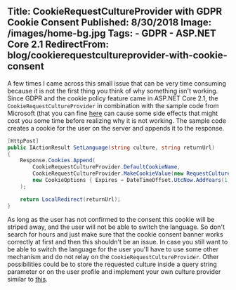 Title: CookieRequestCultureProvider with GDPR Cookie Consent
Published: 8/30/2018
Image: /images/home-bg.jpg
Tags: 
    - GDPR
    - ASP.NET Core 2.1
RedirectFrom: blog/cookierequestcultureprovider-with-cookie-consent
---

A few times I came across this small issue that can be very time consuming because it is not the first thing you think of why something isn't working. Since GDPR and the cookie policy feature came in ASP.NET Core 2.1, the `CookieRequestCultureProvider` in combination with the sample code from Microsoft (that you can fine [here](https://docs.microsoft.com/en-us/aspnet/core/fundamentals/localization?view=aspnetcore-2.1#set-the-culture-programmatically) can cause some side effects that might cost you some time before realizing why it is not working. The sample code creates a cookie for the user on the server and appends it to the response. 

```cs
[HttpPost]
public IActionResult SetLanguage(string culture, string returnUrl)
{
    Response.Cookies.Append(
        CookieRequestCultureProvider.DefaultCookieName,
        CookieRequestCultureProvider.MakeCookieValue(new RequestCulture(culture)),
        new CookieOptions { Expires = DateTimeOffset.UtcNow.AddYears(1) }
    );

    return LocalRedirect(returnUrl);
}
```

As long as the user has not confirmed to the consent this cookie will be striped away, and the user will not be able to switch the language. So don't search for hours and just make sure that the cookie consent banner works correctly at first and then this shouldn't be an issue. In case you still want to be able to switch the language for the user you'll have to use some other mechanism and do not relay on the `CookieRequestCultureProvider`. Other possibilities could be to store the requested culture inside a query string parameter or on the user profile and implement your own culture provider similar to [this](https://ml-software.ch/blog/writing-a-custom-request-culture-provider).
